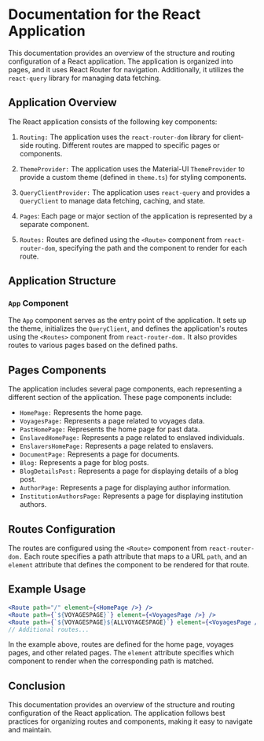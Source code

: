 # Documentation for the React Application
This documentation provides an overview of the structure and routing configuration of a React application. The application is organized into pages, and it uses React Router for navigation. Additionally, it utilizes the `react-query` library for managing data fetching.

## Application Overview
The React application consists of the following key components:

1) `Routing:` The application uses the `react-router-dom` library for client-side routing. Different routes are mapped to specific pages or components.

2) `ThemeProvider:` The application uses the Material-UI `ThemeProvider` to provide a custom theme (defined in `theme.ts`) for styling components.

3) `QueryClientProvider:` The application uses `react-query` and provides a `QueryClient` to manage data fetching, caching, and state.

4) `Pages`: Each page or major section of the application is represented by a separate component.

5) `Routes:` Routes are defined using the `<Route>` component from `react-router-dom`, specifying the path and the component to render for each route.

## Application Structure
### `App` Component
The `App` component serves as the entry point of the application. It sets up the theme, initializes the `QueryClient`, and defines the application's routes using the `<Routes>` component from `react-router-dom.` It also provides routes to various pages based on the defined paths.

## Pages Components
The application includes several page components, each representing a different section of the application. These page components include:

- `HomePage:` Represents the home page.
- `VoyagesPage:` Represents a page related to voyages data.
- `PastHomePage:` Represents the home page for past data.
- `EnslavedHomePage:` Represents a page related to enslaved individuals.
- `EnslaversHomePage:` Represents a page related to enslavers.
- `DocumentPage:` Represents a page for documents.
- `Blog:` Represents a page for blog posts.
- `BlogDetailsPost:` Represents a page for displaying details of a blog post.
- `AuthorPage:` Represents a page for displaying author information.
- `InstitutionAuthorsPage:` Represents a page for displaying institution authors.


## Routes Configuration
The routes are configured using the `<Route>` component from `react-router-dom.` Each route specifies a path attribute that maps to a URL `path`, and an `element` attribute that defines the component to be rendered for that route.

## Example Usage
```jsx
<Route path="/" element={<HomePage />} />
<Route path={`${VOYAGESPAGE}`} element={<VoyagesPage />} />
<Route path={`${VOYAGESPAGE}${ALLVOYAGESPAGE}`} element={<VoyagesPage />} />
// Additional routes...
```

In the example above, routes are defined for the home page, voyages pages, and other related pages. The `element` attribute specifies which component to render when the corresponding path is matched.

## Conclusion
This documentation provides an overview of the structure and routing configuration of the React application. The application follows best practices for organizing routes and components, making it easy to navigate and maintain.